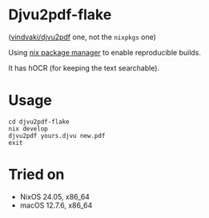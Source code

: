 # Djvu2pdf-flake
([vindvaki/djvu2pdf](https://github.com/vindvaki/djvu2pdf) one, not the `nixpkgs` one)

Using [nix package manager](https://nixos.org/) to enable reproducible builds.

It has hOCR (for keeping the text searchable).


# Usage
```
cd djvu2pdf-flake
nix develop
djvu2pdf yours.djvu new.pdf
exit
```

# Tried on

- NixOS 24.05, x86_64
- macOS 12.7.6, x86_64
 
